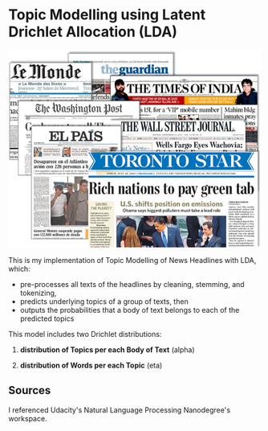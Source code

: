 # Topic Modelling using Latent Drichlet Allocation (LDA)

<p align="center"><img src="images/news.png"></p>

This is my implementation of Topic Modelling of News Headlines with LDA, which:


* pre-processes all texts of the headlines by cleaning, stemming, and tokenizing,
* predicts underlying topics of a group of texts, then
* outputs the probabilities that a body of text belongs to each of the predicted topics


This model includes two Drichlet distributions:


1. **distribution of Topics per each Body of Text** (alpha)

2. **distribution of Words per each Topic** (eta)



## Sources

I referenced Udacity's Natural Language Processing Nanodegree's workspace.

